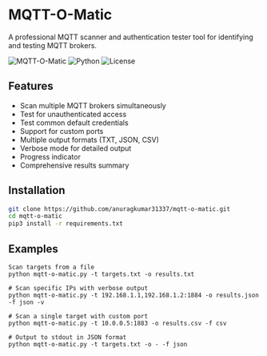 # MQTT-O-Matic

A professional MQTT scanner and authentication tester tool for identifying and testing MQTT brokers.

![MQTT-O-Matic](https://img.shields.io/badge/Version-1.0.0-blue.svg)
![Python](https://img.shields.io/badge/Python-3.6%2B-green.svg)
![License](https://img.shields.io/badge/License-MIT-lightgrey.svg)

## Features

- Scan multiple MQTT brokers simultaneously
- Test for unauthenticated access
- Test common default credentials
- Support for custom ports
- Multiple output formats (TXT, JSON, CSV)
- Verbose mode for detailed output
- Progress indicator
- Comprehensive results summary

## Installation

```bash
git clone https://github.com/anuragkumar31337/mqtt-o-matic.git
cd mqtt-o-matic
pip3 install -r requirements.txt

```

## Examples

```
Scan targets from a file
python mqtt-o-matic.py -t targets.txt -o results.txt

# Scan specific IPs with verbose output
python mqtt-o-matic.py -t 192.168.1.1,192.168.1.2:1884 -o results.json -f json -v

# Scan a single target with custom port
python mqtt-o-matic.py -t 10.0.0.5:1883 -o results.csv -f csv

# Output to stdout in JSON format
python mqtt-o-matic.py -t targets.txt -o - -f json
```
